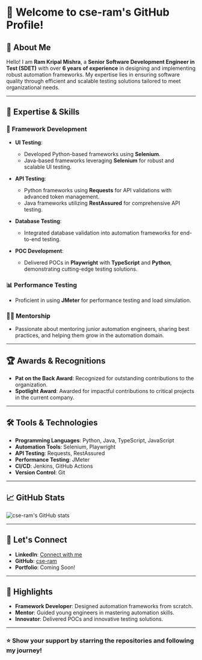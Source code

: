 # 👋 Welcome to cse-ram's GitHub Profile!

## 🚀 About Me

Hello! I am **Ram Kripal Mishra**, a **Senior Software Development Engineer in Test (SDET)** with over **6 years of experience** in designing and implementing robust automation frameworks. My expertise lies in ensuring software quality through efficient and scalable testing solutions tailored to meet organizational needs.

---

## 💼 Expertise & Skills

### 🔧 **Framework Development**
- **UI Testing**:  
  - Developed Python-based frameworks using **Selenium**.  
  - Java-based frameworks leveraging **Selenium** for robust and scalable UI testing.

- **API Testing**:  
  - Python frameworks using **Requests** for API validations with advanced token management.  
  - Java frameworks utilizing **RestAssured** for comprehensive API testing.

- **Database Testing**:  
  - Integrated database validation into automation frameworks for end-to-end testing.

- **POC Development**:  
  - Delivered POCs in **Playwright** with **TypeScript** and **Python**, demonstrating cutting-edge testing solutions.

### 📊 **Performance Testing**
- Proficient in using **JMeter** for performance testing and load simulation.

### 👨‍🏫 **Mentorship**
- Passionate about mentoring junior automation engineers, sharing best practices, and helping them grow in the automation domain.

---

## 🏆 Awards & Recognitions

- **Pat on the Back Award**: Recognized for outstanding contributions to the organization.  
- **Spotlight Award**: Awarded for impactful contributions to critical projects in the current company.

---

## 🛠️ Tools & Technologies

- **Programming Languages**: Python, Java, TypeScript, JavaScript  
- **Automation Tools**: Selenium, Playwright  
- **API Testing**: Requests, RestAssured  
- **Performance Testing**: JMeter  
- **CI/CD**: Jenkins, GitHub Actions  
- **Version Control**: Git  

---

## 📈 GitHub Stats

![cse-ram's GitHub stats](https://github-readme-stats.vercel.app/api?username=cse-ram&show_icons=true&theme=radical)

---

## 🤝 Let's Connect

- **LinkedIn**: [Connect with me](https://linkedin.com/in/ramkripal)  
- **GitHub**: [cse-ram](https://github.com/cse-ram)  
- **Portfolio**: Coming Soon!  

---

## 🌟 Highlights

- **Framework Developer**: Designed automation frameworks from scratch.  
- **Mentor**: Guided young engineers in mastering automation skills.  
- **Innovator**: Delivered POCs and innovative testing solutions.

---

### ⭐️ Show your support by **starring** the repositories and following my journey!  
